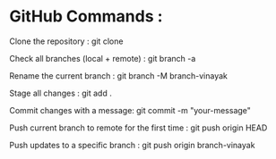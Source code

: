 # GitHub Commands :

 Clone the repository :
git clone <repo-url>

Check all branches (local + remote) :
git branch -a

 Rename the current branch :
git branch -M branch-vinayak

 Stage all changes :
git add .

Commit changes with a message:
git commit -m "your-message"

Push current branch to remote for the first time :
git push origin HEAD

 Push updates to a specific branch :
git push origin branch-vinayak
